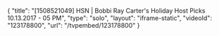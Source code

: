 {
    "title": "[1508521049] HSN | Bobbi Ray Carter's Holiday Host Picks 10.13.2017 - 05 PM",
    "type": "solo",
    "layout": "iframe-static",
    "videoId": "123178800",
    "url": "\/tvpembed\/123178800"
}